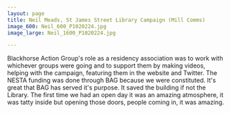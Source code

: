 ```yaml
---
layout: page
title: Neil Meads, St James Street Library Campaign (Mill Comms)
image_600: Neil_600_P1020224.jpg
image_large: Neil_1600_P1020224.jpg

---
```

Blackhorse Action Group's role as a residency association was to work with whichever groups were going and to support them by making videos, helping with the campaign, featuring them in the website and Twitter. The NESTA funding was done through BAG because we were constituted. It's great that BAG has served it's purpose. It saved the building if not the Library. The first time we had an open day it was an amazing atmosphere, it was tatty inside but opening those doors, people coming in, it was amazing.

